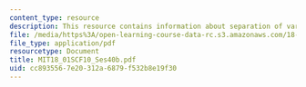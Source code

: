```yaml
---
content_type: resource
description: This resource contains information about separation of variables.
file: /media/https%3A/open-learning-course-data-rc.s3.amazonaws.com/18-01sc-single-variable-calculus-fall-2010/cc8935567e20312a6879f532b8e19f30_MIT18_01SCF10_Ses40b.pdf
file_type: application/pdf
resourcetype: Document
title: MIT18_01SCF10_Ses40b.pdf
uid: cc893556-7e20-312a-6879-f532b8e19f30
---
```

